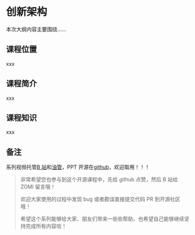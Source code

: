 <!--Copyright © ZOMI 适用于[License](https://github.com/Infrasys-AI/AIInfra)版权许可-->

# 创新架构

本次大纲内容主要围绕......

## 课程位置

xxx

## 课程简介

xxx

## 课程知识

xxx

## 备注

系列视频托管[B 站](https://space.bilibili.com/517221395)和[油管](https://www.youtube.com/@ZOMI666/playlists)，PPT 开源在[github](https://github.com/Infrasys-AI/AIInfra)，欢迎取用！！！

> 非常希望您也参与到这个开源课程中，先给 github 点赞，然后 B 站给 ZOMI 留言哦！
>
> 欢迎大家使用的过程中发现 bug 或者勘误直接提交代码 PR 到开源社区哦！
>
> 希望这个系列能够给大家、朋友们带来一些些帮助，也希望自己能够继续坚持完成所有内容哈！
